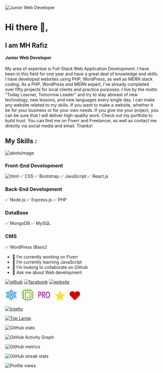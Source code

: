 ![Junior Web Developer](https://scontent.fdac13-1.fna.fbcdn.net/v/t1.6435-9/210089687_107912284883447_4930012081451353393_n.jpg?_nc_cat=103&ccb=1-5&_nc_sid=09cbfe&_nc_ohc=piQM9bcHsUAAX_cmNIf&_nc_ht=scontent.fdac13-1.fna&oh=b1a9986e18a17a750576e703b93a14a7&oe=619E1C30)

# Hi there 👋, 
## I am MH Rafiz
#### Junior Web Developer

My area of expertise is Full-Stack Web Application Development. I have been in this field for one year and have a great deal of knowledge and skills. I have developed websites using PHP, WordPress, as well as MERN stack coding. As a PHP, WordPress and MERN expert, I've already completed over fifty projects for local clients and practice purposes. I live by the motto "Today Learner, Tomorrow Leader" and try to stay abreast of new technology, new lessons, and new languages every single day. I can make any website related to my skills. If you want to make a website, whether it be for your business or for your own needs. If you give me your project, you can be sure that I will deliver high-quality work. Check out my portfolio to build trust. You can find me on Fiverr and Freelancer, as well as contact me directly via social media and email. Thanks!

## My Skills :

<div class="col-lg-4 col-md-4 col-sm-6">
           				<div class="imgbordered">
           				<img class="img-fluid" src="assets/images/identity/aboutImage.png" alt="abotuImage">
           				</div>
           			 </div>

### Front-End Development
<img src="https://cdn-icons-png.flaticon.com/512/331/331395.png" alt="html" width="30" />
✅ CSS ✅ Bootstrap ✅ JavaScript ✅ React.js

### Back-End Development
✅ Node.js ✅ Express.js ✅ PHP

### DataBase
✅ MongoDB ✅ MySQL

### CMS
✅ WordPress (Basic)

- 🔭 I’m currently working on Fiverr 
- 🌱 I’m currently learning JavaScript 
- 👯 I’m looking to collaborate on Github 
- 💬 Ask me about Web development 


[<img src='https://cdn.jsdelivr.net/npm/simple-icons@3.0.1/icons/github.svg' alt='github' height='40'>](https://github.com/MHRafix)  [<img src='https://cdn.jsdelivr.net/npm/simple-icons@3.0.1/icons/facebook.svg' alt='facebook' height='40'>](https://www.facebook.com/profile.php?id=100069940274273)  [<img src='https://cdn.jsdelivr.net/npm/simple-icons@3.0.1/icons/icloud.svg' alt='website' height='40'>](https://rafix.netlify.app/)  

<a href='https://archiveprogram.github.com/'><img src='https://raw.githubusercontent.com/acervenky/animated-github-badges/master/assets/acbadge.gif' width='40' height='40'></a> <a href='https://docs.github.com/en/developers'><img src='https://raw.githubusercontent.com/acervenky/animated-github-badges/master/assets/devbadge.gif' width='40' height='40'></a> <a href='https://github.com/pricing'><img src='https://raw.githubusercontent.com/acervenky/animated-github-badges/master/assets/pro.gif' width='40' height='40'></a> <a href='https://stars.github.com/'><img src='https://raw.githubusercontent.com/acervenky/animated-github-badges/master/assets/starbadge.gif' width='35' height='35'></a> <a href='https://docs.github.com/en/github/supporting-the-open-source-community-with-github-sponsors'><img src='https://raw.githubusercontent.com/acervenky/animated-github-badges/master/assets/sponsorbadge.gif' width='35' height='35'></a> 

[![trophy](https://github-profile-trophy.vercel.app/?username=MHRafix)](https://github.com/ryo-ma/github-profile-trophy)

[![Top Langs](https://github-readme-stats.vercel.app/api/top-langs/?username=MHRafix)](https://github.com/anuraghazra/github-readme-stats)

![GitHub stats](https://github-readme-stats.vercel.app/api?username=MHRafix&show_icons=true&count_private=true)  

![GitHub Activity Graph](https://activity-graph.herokuapp.com/graph?username=MHRafix)  

![GitHub metrics](https://metrics.lecoq.io/MHRafix)  

![GitHub streak stats](https://github-readme-streak-stats.herokuapp.com/?user=MHRafix)  

![Profile views](https://gpvc.arturio.dev/MHRafix)  
